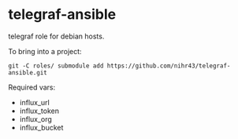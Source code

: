 # telegraf-ansible

telegraf role for debian hosts.

To bring into a project:

```
git -C roles/ submodule add https://github.com/nihr43/telegraf-ansible.git
```

Required vars:

- influx_url
- influx_token
- influx_org
- influx_bucket
